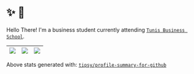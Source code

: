 # ✨ 🌃

Hello There! I'm a business student currently attending [`Tunis Business School`](https://github.com/Tunis-Business-School).


|![](https://github-profile-summary-cards.vercel.app/api/cards/stats?username=aminbadh&theme=dracula)|![](https://github-profile-summary-cards.vercel.app/api/cards/repos-per-language?username=aminbadh&theme=dracula)|![](https://github-profile-summary-cards.vercel.app/api/cards/most-commit-language?username=aminbadh&theme=dracula)|
|-----|------|------|

 
Above stats generated with: [`tipsy/profile-summary-for-github`](https://github.com/tipsy/profile-summary-for-github)
